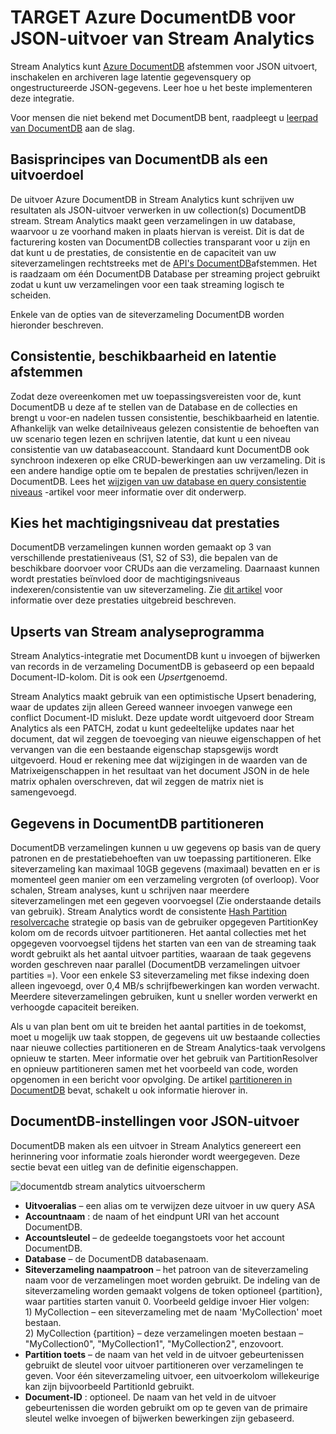 <properties
    pageTitle="JSON-uitvoer van Stream analysegegevens | Microsoft Azure"
    description="Leer hoe Stream Analytics Azure DocumentDB voor JSON-uitvoer voor gegevens archiveren en lage latentie query's op ongestructureerde JSON gegevens kunt afstemmen."
    keywords="JSON-uitvoer"
    documentationCenter=""
    services="stream-analytics,documentdb"
    authors="jeffstokes72"
    manager="jhubbard"
    editor="cgronlun"/>

<tags
    ms.service="stream-analytics"
    ms.devlang="na"
    ms.topic="article"
    ms.tgt_pltfrm="na"
    ms.workload="data-services"
    ms.date="09/26/2016"
    ms.author="jeffstok"/>

# <a name="target-azure-documentdb-for-json-output-from-stream-analytics"></a>TARGET Azure DocumentDB voor JSON-uitvoer van Stream Analytics

Stream Analytics kunt [Azure DocumentDB](https://azure.microsoft.com/services/documentdb/) afstemmen voor JSON uitvoert, inschakelen en archiveren lage latentie gegevensquery op ongestructureerde JSON-gegevens. Leer hoe u het beste implementeren deze integratie.

Voor mensen die niet bekend met DocumentDB bent, raadpleegt u [leerpad van DocumentDB](https://azure.microsoft.com/documentation/learning-paths/documentdb/) aan de slag.

## <a name="basics-of-documentdb-as-an-output-target"></a>Basisprincipes van DocumentDB als een uitvoerdoel
De uitvoer Azure DocumentDB in Stream Analytics kunt schrijven uw resultaten als JSON-uitvoer verwerken in uw collection(s) DocumentDB stream. Stream Analytics maakt geen verzamelingen in uw database, waarvoor u ze voorhand maken in plaats hiervan is vereist. Dit is dat de facturering kosten van DocumentDB collecties transparant voor u zijn en dat kunt u de prestaties, de consistentie en de capaciteit van uw siteverzamelingen rechtstreeks met de [API's DocumentDB](https://msdn.microsoft.com/library/azure/dn781481.aspx)afstemmen. Het is raadzaam om één DocumentDB Database per streaming project gebruikt zodat u kunt uw verzamelingen voor een taak streaming logisch te scheiden.

Enkele van de opties van de siteverzameling DocumentDB worden hieronder beschreven.

## <a name="tune-consistency-availability-and-latency"></a>Consistentie, beschikbaarheid en latentie afstemmen

Zodat deze overeenkomen met uw toepassingsvereisten voor de, kunt DocumentDB u deze af te stellen van de Database en de collecties en brengt u voor-en nadelen tussen consistentie, beschikbaarheid en latentie. Afhankelijk van welke detailniveaus gelezen consistentie de behoeften van uw scenario tegen lezen en schrijven latentie, dat kunt u een niveau consistentie van uw databaseaccount. Standaard kunt DocumentDB ook synchroon indexeren op elke CRUD-bewerkingen aan uw verzameling. Dit is een andere handige optie om te bepalen de prestaties schrijven/lezen in DocumentDB. Lees het [wijzigen van uw database en query consistentie niveaus](../documentdb/documentdb-consistency-levels.md) -artikel voor meer informatie over dit onderwerp.

## <a name="choose-a-performance-level"></a>Kies het machtigingsniveau dat prestaties

DocumentDB verzamelingen kunnen worden gemaakt op 3 van verschillende prestatieniveaus (S1, S2 of S3), die bepalen van de beschikbare doorvoer voor CRUDs aan die verzameling. Daarnaast kunnen wordt prestaties beïnvloed door de machtigingsniveaus indexeren/consistentie van uw siteverzameling. Zie [dit artikel](../documentdb/documentdb-performance-levels.md) voor informatie over deze prestaties uitgebreid beschreven.

## <a name="upserts-from-stream-analytics"></a>Upserts van Stream analyseprogramma

Stream Analytics-integratie met DocumentDB kunt u invoegen of bijwerken van records in de verzameling DocumentDB is gebaseerd op een bepaald Document-ID-kolom. Dit is ook een *Upsert*genoemd.

Stream Analytics maakt gebruik van een optimistische Upsert benadering, waar de updates zijn alleen Gereed wanneer invoegen vanwege een conflict Document-ID mislukt. Deze update wordt uitgevoerd door Stream Analytics als een PATCH, zodat u kunt gedeeltelijke updates naar het document, dat wil zeggen de toevoeging van nieuwe eigenschappen of het vervangen van die een bestaande eigenschap stapsgewijs wordt uitgevoerd. Houd er rekening mee dat wijzigingen in de waarden van de Matrixeigenschappen in het resultaat van het document JSON in de hele matrix ophalen overschreven, dat wil zeggen de matrix niet is samengevoegd.

## <a name="data-partitioning-in-documentdb"></a>Gegevens in DocumentDB partitioneren

DocumentDB verzamelingen kunnen u uw gegevens op basis van de query patronen en de prestatiebehoeften van uw toepassing partitioneren. Elke siteverzameling kan maximaal 10GB gegevens (maximaal) bevatten en er is momenteel geen manier om een verzameling vergroten (of overloop). Voor schalen, Stream analyses, kunt u schrijven naar meerdere siteverzamelingen met een gegeven voorvoegsel (Zie onderstaande details van gebruik). Stream Analytics wordt de consistente [Hash Partition resolvercache](https://msdn.microsoft.com/library/azure/microsoft.azure.documents.partitioning.hashpartitionresolver.aspx) strategie op basis van de gebruiker opgegeven PartitionKey kolom om de records uitvoer partitioneren. Het aantal collecties met het opgegeven voorvoegsel tijdens het starten van een van de streaming taak wordt gebruikt als het aantal uitvoer partities, waaraan de taak gegevens worden geschreven naar parallel (DocumentDB verzamelingen uitvoer partities =). Voor een enkele S3 siteverzameling met fikse indexing doen alleen ingevoegd, over 0,4 MB/s schrijfbewerkingen kan worden verwacht. Meerdere siteverzamelingen gebruiken, kunt u sneller worden verwerkt en verhoogde capaciteit bereiken.

Als u van plan bent om uit te breiden het aantal partities in de toekomst, moet u mogelijk uw taak stoppen, de gegevens uit uw bestaande collecties naar nieuwe collecties partitioneren en de Stream Analytics-taak vervolgens opnieuw te starten. Meer informatie over het gebruik van PartitionResolver en opnieuw partitioneren samen met het voorbeeld van code, worden opgenomen in een bericht voor opvolging. De artikel [partitioneren in DocumentDB](../articles/documentdb-partition-data.md#developing-a-partitioned-application) bevat, schakelt u ook informatie hierover in.

## <a name="documentdb-settings-for-json-output"></a>DocumentDB-instellingen voor JSON-uitvoer

DocumentDB maken als een uitvoer in Stream Analytics genereert een herinnering voor informatie zoals hieronder wordt weergegeven. Deze sectie bevat een uitleg van de definitie eigenschappen.

![documentdb stream analytics uitvoerscherm](media/stream-analytics-documentdb-output/stream-analytics-documentdb-output.png)  

-   **Uitvoeralias** – een alias om te verwijzen deze uitvoer in uw query ASA  
-   **Accountnaam** : de naam of het eindpunt URI van het account DocumentDB.  
-   **Accountsleutel** – de gedeelde toegangstoets voor het account DocumentDB.  
-   **Database** – de DocumentDB databasenaam.  
-   **Siteverzameling naampatroon** – het patroon van de siteverzameling naam voor de verzamelingen moet worden gebruikt. De indeling van de siteverzameling worden gemaakt volgens de token optioneel {partition}, waar partities starten vanuit 0. Voorbeeld geldige invoer Hier volgen:  
   1\) MyCollection – een siteverzameling met de naam 'MyCollection' moet bestaan.  
   2\) MyCollection {partition} – deze verzamelingen moeten bestaan – "MyCollection0", "MyCollection1", "MyCollection2", enzovoort.  
-   **Partition toets** – de naam van het veld in de uitvoer gebeurtenissen gebruikt de sleutel voor uitvoer partitioneren over verzamelingen te geven. Voor één siteverzameling uitvoer, een uitvoerkolom willekeurige kan zijn bijvoorbeeld PartitionId gebruikt.  
-   **Document-ID** : optioneel. De naam van het veld in de uitvoer gebeurtenissen die worden gebruikt om op te geven van de primaire sleutel welke invoegen of bijwerken bewerkingen zijn gebaseerd.  
